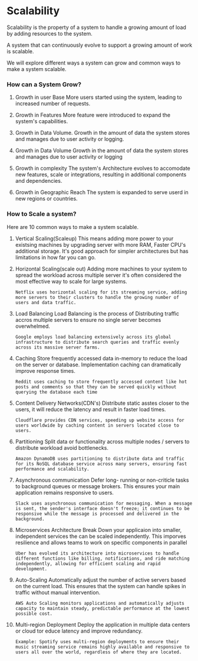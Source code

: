 # Scalability

Scalability is the property of a system to handle a growing amount of load by adding resources to the system.

A system that can continuously evolve to support a growing amount of work is scalable.

We will explore different ways a system can grow and common ways to make a system scalable.

### How can a System Grow?

1.  Growth in user Base
    More users started using the system, leading to increased number of requests.

2.  Growth in Features
    More feature were introduced to expand the system's capabilities.

3.  Growth in Data Volume.
    Growth in the amount of data the system stores and manages due to user activity or logging.

4.  Growth in Data Volume
    Growth in the amount of data the system stores and manages due to user activity or logging

5.  Growth in complexity
    The system's Architecture evolves to accomodate new features, scale or integrations, resulting in additional components and dependencies.

6.  Growth in Geographic Reach
    The system is expanded to serve userd in new regions or countries.


### How to Scale a system?

Here are 10 common ways to make a system scalable.

1.  Vertical Scaling(Scaleup)
    This means adding more power to your existsing machines by upgrading server with more RAM, Faster CPU's additional storage. It's good approach for simpler architectures but has limitations in how far you can go.

2.  Horizontal Scaling(scale out)
    Adding more machines to your system to spread the workload across multiple server it's often considered the most effective way to scale for large systems.
    ```
    Netflix uses horizontal scaling for its streaming service, adding more servers to their clusters to handle the growing number of users and data traffic.
    ```
3.  Load Balancing
    Load Balancing is the process of Distributing traffic accros multiple servers to ensure no single server becomes overwhelmed.
    ```
    Google employs load balancing extensively across its global infrastructure to distribute search queries and traffic evenly across its massive server farms.
    ```
4.  Caching
    Store frequently accessed data in-memory to reduce the load on the server or database. Implementation caching can dramatically improve response times.
    ```
    Reddit uses caching to store frequently accessed content like hot posts and comments so that they can be served quickly without querying the database each time
    ```
5.  Content Delivery Networks(CDN's)
    Distribute static asstes closer to the users, it will reduce the latency and result in faster load times.

    ```
    Cloudflare provides CDN services, speeding up website access for users worldwide by caching content in servers located close to users.
    ```
6.  Partitioning
    Split data or functionality across multiple nodes / servers to distribute workload avoid bottlenecks.
    ```
    Amazon DynamoDB uses partitioning to distribute data and traffic for its NoSQL database service across many servers, ensuring fast performance and scalability.
    ```

7.  Asynchronous communication
    Defer long- running or non-criticle tasks to background queues or message brokers. This ensures your main application remains responsive to users.
    ```
    Slack uses asynchronous communication for messaging. When a message is sent, the sender's interface doesn't freeze; it continues to be responsive while the message is processed and delivered in the background.
    ```

8.  Microservices Architecture
    Break Down your applicaion into smaller, independent services the can be scaled independently. This imporves resilience and allows teams to work on specific components in parallel
    ```
    Uber has evolved its architecture into microservices to handle different functions like billing, notifications, and ride matching independently, allowing for efficient scaling and rapid development.
    ```

9.  Auto-Scaling
    Automatically adjust the number of active servers based on the current load. This ensures that the system can handle spikes in traffic without manual intervention.
    ```
    AWS Auto Scaling monitors applications and automatically adjusts capacity to maintain steady, predictable performance at the lowest possible cost.
    ```
10. Multi-region Deployment
    Deploy the application in multiple data centers or cloud tor educe latency and improve redundancy.
    ```
    Example: Spotify uses multi-region deployments to ensure their music streaming service remains highly available and responsive to users all over the world, regardless of where they are located.
    ```
